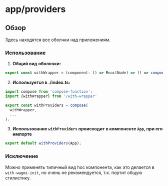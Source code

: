 # app/providers

## Обзор
Здесь находятся все оболчки над приложениям.

### Использование

1. **Общий вид оболочки:**
```javascript
export const withWrapper = (component: () => ReactNode) => () => component()
```

2. **Используется в ./index.ts:**
```javascript
import compose from 'compose-function';
import {withWrapper} from '/with-wrapper'

export const withProviders = compose(
  withWrapper,
  ...
);
```

3. **Использование `withProviders` происходит в компоненте `App`, при его импорте**
```javascript
export default withProviders(App);
```

### Исключение
Можно применять типичный вид hoc компонента, как это делается в `with-wagmi-init`, но очень не рекомендуется, т.к. портит общую стилистику.